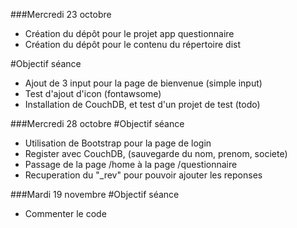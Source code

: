 ###Mercredi 23 octobre
- Création du dépôt pour le projet app questionnaire
- Création du dépôt pour le contenu du répertoire dist

#Objectif séance
- Ajout de 3 input pour la page de bienvenue (simple input)
- Test d'ajout d'icon (fontawsome)
- Installation de CouchDB, et test d'un projet de test (todo)

###Mercredi 28 octobre
#Objectif séance
- Utilisation de Bootstrap pour la page de login
- Register avec CouchDB, (sauvegarde du nom, prenom, societe)
- Passage de la page /home à la page /questionnaire
- Recuperation du "_rev" pour pouvoir ajouter les reponses

###Mardi 19 novembre
#Objectif séance
- Commenter le code
